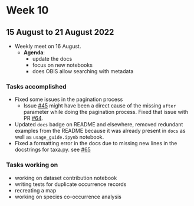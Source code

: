 # Week 10
## 15 August to 21 August 2022
+ Weekly meet on 16 August.
    + **Agenda**:
        + update the docs
        + focus on new notebooks
        + does OBIS allow searching with metadata

### Tasks accomplished
+ Fixed some issues in the pagination process
    + Issue [#45](https://github.com/iobis/pyobis/issues/45) might have been a direct cause of the missing `after` parameter while doing the pagination process. Fixed that issue with PR [#64](https://github.com/iobis/pyobis/pull/64).
+ Updated `docs` badge on README and elsewhere, removed redundant examples from the README because it was already present in `docs` as well as `usage_guide.ipynb` notebook.
+ Fixed a formatting error in the docs due to missing new lines in the docstrings for taxa.py. see [#65](https://github.com/iobis/pyobis/pull/65)

### Tasks working on
+ working on dataset contribution notebook
+ writing tests for duplicate occurrence records
+ recreating a map
+ working on species co-occurrence analysis